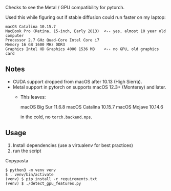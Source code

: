 Checks to see the Metal / GPU compatibility for pytorch.

Used this while figuring out if stable diffusion could run faster on my laptop:
```
macOS Catalina 10.15.7
MacBook Pro (Retina, 15-inch, Early 2013)  <-- yes, almost 10 year old computer
Processor 2.7 GHz Quad-Core Intel Core i7
Memory 16 GB 1600 MHz DDR3
Graphics Intel HD Graphics 4000 1536 MB    <-- no GPU, old graphics card
```
## Notes

* CUDA support dropped from macOS after 10.13 (High Sierra).
* Metal support in pytorch on supports macOS 12.3+ (Monterey) and later.
  * This leaves: 

      macOS Big Sur	  11.6.8
      macOS Catalina  10.15.7
      macOS Mojave	  10.14.6

    in the cold, no `torch.backend.mps`.

## Usage

1. Install dependencies (use a virtualenv for best practices)
2. run the script

Copypasta

    $ python3 -m venv venv
    $ . venv/bin/activate
    (venv) $ pip install -r requirements.txt
    (venv) $ ./detect_gpu_features.py
